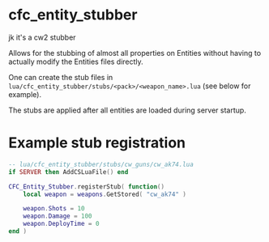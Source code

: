# cfc_entity_stubber
jk it's a cw2 stubber

Allows for the stubbing of almost all properties on Entities without having to actually modify the Entities files directly.

One can create the stub files in `lua/cfc_entity_stubber/stubs/<pack>/<weapon_name>.lua` (see below for example).

The stubs are applied after all entities are loaded during server startup.


# Example stub registration
```lua
-- lua/cfc_entity_stubber/stubs/cw_guns/cw_ak74.lua
if SERVER then AddCSLuaFile() end

CFC_Entity_Stubber.registerStub( function()
    local weapon = weapons.GetStored( "cw_ak74" )

    weapon.Shots = 10
    weapon.Damage = 100
    weapon.DeployTime = 0
end )
```